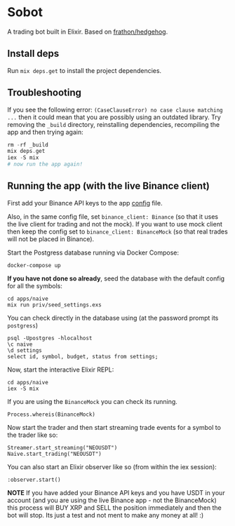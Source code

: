# Sobot

A trading bot built in Elixir. Based on [frathon/hedgehog](https://github.com/frathon/hedgehog).

## Install deps

Run `mix deps.get` to install the project dependencies.

## Troubleshooting

If you see the following error: `(CaseClauseError) no case clause matching ...` then it could mean that you are possibly using an outdated library. Try removing the `_build` directory, reinstalling dependencies, recompiling the app and then trying again:

```elixir
rm -rf _build
mix deps.get
iex -S mix
# now run the app again!
```

## Running the app (with the live Binance client)

First add your Binance API keys to the app [config](./config/config.exs) file.

Also, in the same config file, set `binance_client: Binance` (so that it uses the live client for trading and not the mock). If you want to use mock client then keep the config set to `binance_client: BinanceMock` (so that real trades will not be placed in Binance).

Start the Postgress database running via Docker Compose:

```
docker-compose up
```

**If you have not done so already**, seed the database with the default config for all the symbols:

```
cd apps/naive
mix run priv/seed_settings.exs
```

You can check directly in the database using (at the password prompt its `postgress`)

```
psql -Upostgres -hlocalhost
\c naive
\d settings
select id, symbol, budget, status from settings;
```

Now, start the interactive Elixir REPL:

```
cd apps/naive
iex -S mix
```

If you are using the `BinanceMock` you can check its running.

```
Process.whereis(BinanceMock)
```

Now start the trader and then start streaming trade events for a symbol to the trader like so:

```
Streamer.start_streaming("NEOUSDT")
Naive.start_trading("NEOUSDT")
```

You can also start an Elixir observer like so (from within the iex session):

```
:observer.start()
```

**NOTE** If you have added your Binance API keys and you have USDT in your account (and you are using the live Binance app - not the BinanceMock) this process will BUY XRP and SELL the position immediately and then the bot will stop. Its just a test and not ment to make any money at all! :)